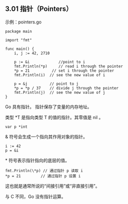 ## 3.01 指针（Pointers）

示例：pointers.go

    package main

    import "fmt"

    func main() {
      	i, j := 42, 2710

      	p := &i      		//point to i
     	fmt.Println(*p) 	// read i through the pointer
	  	*p = 21          // set i through the pointer
	    fmt.Println(i)  // see the new value of i

	    p = &j         	// point to j
	    *p = *p / 37   	// divide j through the pointer
	    fmt.Println(j) 	// see the new value of j
    }

Go 具有指针。 指针保存了变量的内存地址。

类型 \*T 是指向类型 T 的值的指针。其零值是 nil 。

    var p *int
    
& 符号会生成一个指向其作用对象的指针。

    i := 42
    p = &i
    
\* 符号表示指针指向的底层的值。

    fmt.Println(\*p) // 通过指针 p 读取 i
    *p = 21         // 通过指针 p 设置 i

这也就是通常所说的“间接引用”或“非直接引用”。

与 C 不同，Go 没有指针运算。